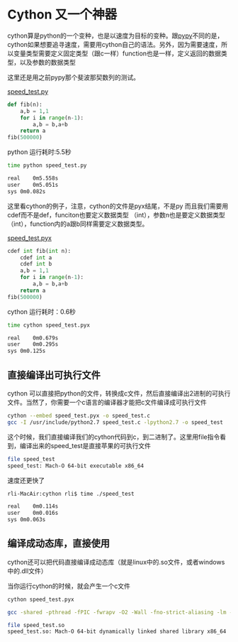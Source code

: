 # Cython 又一个神器

cython算是python的一个变种，也是以速度为目标的变种。跟[pypy](PYPY.md)不同的是，cython如果想要追寻速度，需要用cython自己的语法。另外，因为需要速度，所以变量类型需要定义固定类型（跟c一样）function也是一样，定义返回的数据类型，以及参数的数据类型

这里还是用之前pypy那个斐波那契数列的测试。

[speed_test.py](../src/cython/speed_test.py)

~~~python
def fib(n):
    a,b = 1,1
    for i in range(n-1):
        a,b = b,a+b
    return a
fib(500000)
~~~

python 运行耗时:5.5秒

~~~bash
time python speed_test.py

real	0m5.558s
user	0m5.051s
sys	0m0.082s
~~~

这里看cython的例子，注意，cython的文件是pyx结尾，不是py
而且我们需要用cdef而不是def，funciton也要定义数据类型 （int），参数n也是要定义数据类型（int），function内的a跟b同样需要定义数据类型。

[speed_test.pyx](../src/cython/speed_test.pyx)

~~~python
cdef int fib(int n):
    cdef int a
    cdef int b
    a,b = 1,1
    for i in range(n-1):
        a,b = b,a+b
    return a
fib(500000)
~~~

cython 运行耗时：0.6秒

~~~bash
time cython speed_test.pyx 

real	0m0.679s
user	0m0.295s
sys	0m0.125s
~~~

## 直接编译出可执行文件

cython 可以直接把python的文件，转换成c文件，然后直接编译出2进制的可执行文件。当然了，你需要一个c语言的编译器才能把c文件编译成可执行文件

~~~bash
cython --embed speed_test.pyx -o speed_test.c
gcc -I /usr/include/python2.7 speed_test.c -lpython2.7 -o speed_test
~~~

这个时候，我们直接编译我们的cython代码到c，到二进制了。这里用file指令看到，编译出来的speed_test是直接苹果的可执行文件

~~~bash
file speed_test
speed_test: Mach-O 64-bit executable x86_64
~~~

速度还更快了

~~~bash
rli-MacAir:cython rli$ time ./speed_test

real	0m0.114s
user	0m0.016s
sys	0m0.063s
~~~

## 编译成动态库，直接使用

cython还可以把代码直接编译成动态库（就是linux中的.so文件，或者windows中的.dll文件）

当你运行cython的时候，就会产生一个c文件

~~~bash
cython speed_test.pyx
~~~

~~~bash
gcc -shared -pthread -fPIC -fwrapv -O2 -Wall -fno-strict-aliasing -lm -I/usr/include/python2.7/ -lpython2.7 -o speed_test.so speed_test.c
~~~

~~~bash
file speed_test.so 
speed_test.so: Mach-O 64-bit dynamically linked shared library x86_64
~~~